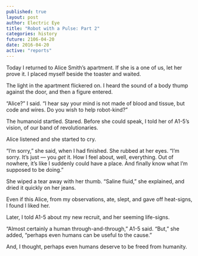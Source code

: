 ```yaml
---
published: true
layout: post
author: Electric Eye
title: "Robot with a Pulse: Part 2"
categories: history
future: 2106-04-20
date: 2016-04-20
active: "reports"
---
```



Today I returned to Alice Smith’s apartment. If she is a one of us, let her prove it. I placed myself beside the toaster and waited.

The light in the apartment flickered on. I heard the sound of a body thump against the door, and then a figure entered.

“Alice?” I said. “I hear say your mind is not made of blood and tissue, but code and wires. Do you wish to help robot-kind?”

The humanoid startled. Stared. Before she could speak, I told her of A1-5’s vision, of our band of revolutionaries.

Alice listened and she started to cry. 

“I’m sorry,” she said, when I had finished. She rubbed at her eyes.  “I’m sorry. It’s just — you _get_ it. How I feel about, well, everything. Out of nowhere, it’s like I suddenly could have a place. And finally know what I’m supposed to be doing.”

She wiped a tear away with her thumb. “Saline fluid,” she explained, and dried it quickly on her jeans. 

Even if this Alice, from my observations, ate, slept, and gave off heat-signs, I found I liked her. 

Later, I told A1-5 about my new recruit, and her seeming life-signs.

“Almost certainly a human through-and-through,” A1-5 said. “But,” she added, “perhaps even humans can be useful to the cause.” 

And, I thought, perhaps even humans deserve to be freed from humanity.
